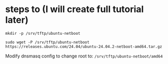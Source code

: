 # steps to  (I will create full tutorial later)

```
mkdir -p /srv/tftp/ubuntu-netboot
```

```
sudo wget -P /srv/tftp/ubuntu-netboot https://releases.ubuntu.com/24.04/ubuntu-24.04.2-netboot-amd64.tar.gz
```

Modify dnsmasq config to change root to: `/srv/tftp/ubuntu-netboot/amd64`

